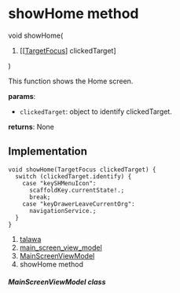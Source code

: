 
<div>

# showHome method

</div>


void showHome(

1.  [[[TargetFocus](https://pub.dev/documentation/tutorial_coach_mark/1.2.12/tutorial_coach_mark/TargetFocus-class.md)]
    clickedTarget]

)



This function shows the Home screen.

**params**:

-   `clickedTarget`: object to identify clickedTarget.

**returns**: None



## Implementation

``` language-dart
void showHome(TargetFocus clickedTarget) {
  switch (clickedTarget.identify) {
    case "keySHMenuIcon":
      scaffoldKey.currentState!.;
      break;
    case "keyDrawerLeaveCurrentOrg":
      navigationService.;
  }
}
```







1.  [talawa](../../index.md)
2.  [main_screen_view_model](../../view_model_main_screen_view_model/)
3.  [MainScreenViewModel](../../view_model_main_screen_view_model/MainScreenViewModel-class.md)
4.  showHome method

##### MainScreenViewModel class







